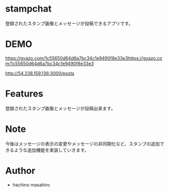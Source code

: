 # stampchat
登録されたスタンプ画像とメッセージが投稿できるアプリです。

# DEMO
https://gyazo.com/1c55650d64d6a7bc34c1e9490f8e33e3https://gyazo.com/1c55650d64d6a7bc34c1e9490f8e33e3

http://54.238.159.136:3000/posts


# Features
登録されたスタンプ画像とメッセージが投稿出来ます。


# Note
今後はメッセージの表示の変更やメッセージの非同期化など、スタンプの追加できるような追加機能を実装していきます。


# Author

* hachino masahiro



